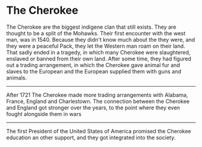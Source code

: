 # The Cherokee

The Cherokee are the biggest indigene clan that still exists.
They are thought to be a split of the Mohawks. Their first encounter with the west man, was in 1540.
Because they didn't know much about the  they were, and they were a peaceful Pack, they let the Western man roam on their land.
That sadly ended in a tragedy, in which many Cherokee were slaughtered, enslaved or banned from their own land.
    After some time, they had figured out a trading arrangement, in which the Cherokee gave animal fur and slaves to the European and the European supplied them with guns and animals.

----

After 1721 The Cherokee made more trading arrangements with Alabama, France, England and Charlestown.
The connection between the Cherokee and England got stronger over the years, to the point where they even fought alongside them in wars

----

The first President of the United States of America promised the Cherokee education an other support, and they got integrated into the society.
